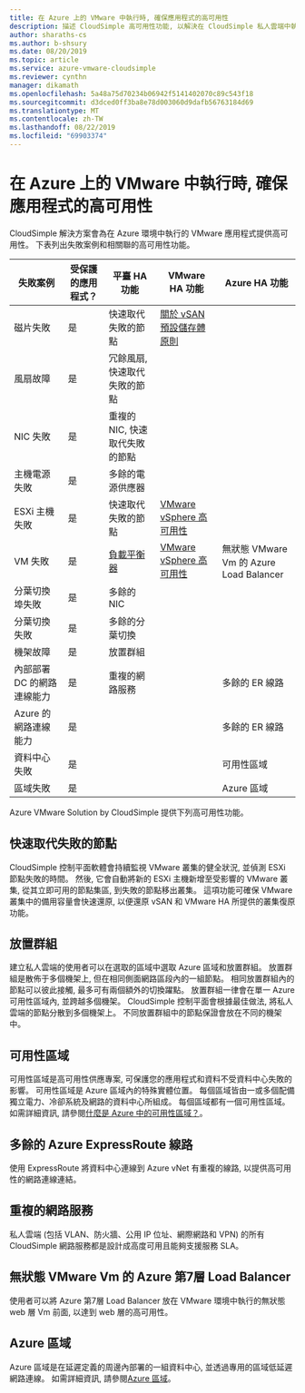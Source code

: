 ```yaml
---
title: 在 Azure 上的 VMware 中執行時, 確保應用程式的高可用性
description: 描述 CloudSimple 高可用性功能, 以解決在 CloudSimple 私人雲端中執行之應用程式的常見應用程式失敗案例
author: sharaths-cs
ms.author: b-shsury
ms.date: 08/20/2019
ms.topic: article
ms.service: azure-vmware-cloudsimple
ms.reviewer: cynthn
manager: dikamath
ms.openlocfilehash: 5a48a75d70234b06942f5141402070c89c543f18
ms.sourcegitcommit: d3dced0ff3ba8e78d003060d9dafb56763184d69
ms.translationtype: MT
ms.contentlocale: zh-TW
ms.lasthandoff: 08/22/2019
ms.locfileid: "69903374"
---
```

# <a name="ensure-application-high-availability-when-running-in-vmware-on-azure"></a>在 Azure 上的 VMware 中執行時, 確保應用程式的高可用性

CloudSimple 解決方案會為在 Azure 環境中執行的 VMware 應用程式提供高可用性。 下表列出失敗案例和相關聯的高可用性功能。

| 失敗案例 | 受保護的應用程式？ | 平臺 HA 功能 | VMware HA 功能 | Azure HA 功能 |
------------ | ------------- | ------------ | ------------ | ------------- |
| 磁片失敗 | 是 | 快速取代失敗的節點 | [關於 vSAN 預設儲存體原則](https://docs.vmware.com/en/VMware-vSphere/6.7/com.vmware.vsphere.virtualsan.doc/GUID-C228168F-6807-4C2A-9D74-E584CAF49A2A.html) |
| 風扇故障 | 是 | 冗餘風扇, 快速取代失敗的節點 |  |  |
| NIC 失敗 | 是 | 重複的 NIC, 快速取代失敗的節點
| 主機電源失敗 | 是 | 多餘的電源供應器 |  |  |
| ESXi 主機失敗 | 是 | 快速取代失敗的節點 | [VMware vSphere 高可用性](https://www.vmware.com/products/vsphere/high-availability.html) |  |  |
| VM 失敗 | 是 | [負載平衡器](load-balancers.md)  | [VMware vSphere 高可用性](https://www.vmware.com/products/vsphere/high-availability.html) | 無狀態 VMware Vm 的 Azure Load Balancer |
| 分葉切換埠失敗 | 是 | 多餘的 NIC |  |  |
| 分葉切換失敗 | 是 | 多餘的分葉切換 |  |  |
| 機架故障 | 是 | 放置群組 |  |  |
| 內部部署 DC 的網路連線能力 | 是  | 重複的網路服務 |  | 多餘的 ER 線路 |
| Azure 的網路連線能力 | 是 | |  | 多餘的 ER 線路 |
| 資料中心失敗 | 是 |  |  | 可用性區域 |
| 區域失敗 | 是  |  |  | Azure 區域 |

Azure VMware Solution by CloudSimple 提供下列高可用性功能。

## <a name="fast-replacement-of-failed-node"></a>快速取代失敗的節點

CloudSimple 控制平面軟體會持續監視 VMware 叢集的健全狀況, 並偵測 ESXi 節點失敗的時間。 然後, 它會自動將新的 ESXi 主機新增至受影響的 VMware 叢集, 從其立即可用的節點集區, 到失敗的節點移出叢集。 這項功能可確保 VMware 叢集中的備用容量會快速還原, 以便還原 vSAN 和 VMware HA 所提供的叢集復原功能。

## <a name="placement-groups"></a>放置群組

建立私人雲端的使用者可以在選取的區域中選取 Azure 區域和放置群組。 放置群組是散佈于多個機架上, 但在相同側面網路區段內的一組節點。 相同放置群組內的節點可以彼此接觸, 最多可有兩個額外的切換躍點。 放置群組一律會在單一 Azure 可用性區域內, 並跨越多個機架。 CloudSimple 控制平面會根據最佳做法, 將私人雲端的節點分散到多個機架上。 不同放置群組中的節點保證會放在不同的機架中。

## <a name="availability-zones"></a>可用性區域

可用性區域是高可用性供應專案, 可保護您的應用程式和資料不受資料中心失敗的影響。 可用性區域是 Azure 區域內的特殊實體位置。 每個區域皆由一或多個配備獨立電力、冷卻系統及網路的資料中心所組成。 每個區域都有一個可用性區域。 如需詳細資訊, 請參閱[什麼是 Azure 中的可用性區域？](../availability-zones/az-overview.md)。

## <a name="redundant-azure-expressroute-circuits"></a>多餘的 Azure ExpressRoute 線路

使用 ExpressRoute 將資料中心連線到 Azure vNet 有重複的線路, 以提供高可用性的網路連線連結。

## <a name="redundant-networking-services"></a>重複的網路服務

私人雲端 (包括 VLAN、防火牆、公用 IP 位址、網際網路和 VPN) 的所有 CloudSimple 網路服務都是設計成高度可用且能夠支援服務 SLA。

## <a name="azure-layer-7-load-balancer-for-stateless-vmware-vms"></a>無狀態 VMware Vm 的 Azure 第7層 Load Balancer

使用者可以將 Azure 第7層 Load Balancer 放在 VMware 環境中執行的無狀態 web 層 Vm 前面, 以達到 web 層的高可用性。

## <a name="azure-regions"></a>Azure 區域

Azure 區域是在延遲定義的周邊內部署的一組資料中心, 並透過專用的區域低延遲網路連線。 如需詳細資訊, 請參閱[Azure 區域](https://azure.microsoft.com/global-infrastructure/regions)。
